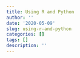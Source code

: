 ```yaml
---
title: Using R and Python
author: ''
date: '2020-05-09'
slug: using-r-and-python
categories: []
tags: []
description: ''
---
```

